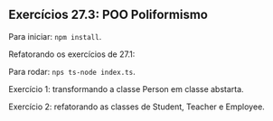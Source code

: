 ## Exercícios 27.3: POO Poliformismo

Para iniciar: `npm install`.

Refatorando os exercícios de 27.1:

Para rodar: `nps ts-node index.ts`.

Exercício 1: transformando a classe Person em classe abstarta.

Exercício 2: refatorando as classes de Student, Teacher e Employee.